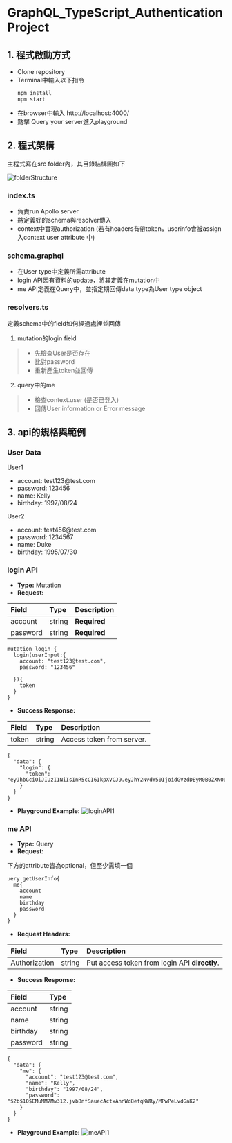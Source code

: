 # GraphQL_TypeScript_AuthenticationProject

## 1. 程式啟動方式
- Clone repository
- Terminal中輸入以下指令
  ```
  npm install
  npm start
  ```
- 在browser中輸入 http://localhost:4000/
- 點擊 Query your server進入playground

## 2. 程式架構
主程式寫在src folder內，其目錄結構圖如下

![folderStructure](https://user-images.githubusercontent.com/41458099/188321596-7c504ab4-4ad4-4ee3-a071-6b8360ed100f.png)

### index.ts
- 負責run Apollo server
- 將定義好的schema與resolver傳入
- context中實現authorization (若有headers有帶token，userinfo會被assign入context user attribute 中)
  
### schema.graphql
- 在User type中定義所需attribute
- login API因有資料的update，將其定義在mutation中
- me API定義在Query中，並指定期回傳data type為User type object

### resolvers.ts
定義schema中的field如何經過處裡並回傳
1. mutation的login field
> - 先檢查User是否存在
> - 比對password
> - 重新產生token並回傳

2. query中的me
> - 檢查context.user (是否已登入)
> - 回傳User information or Error message

## 3. api的規格與範例
### User Data
User1
- account: <span>test123<span>@test.com
- password: 123456
- name: Kelly
- birthday: 1997/08/24

User2
- account: <span>test456<span>@test.com
- password: 1234567
- name: Duke
- birthday: 1995/07/30

### login API
- **Type:** Mutation
-  **Request:**

| **Field** | **Type**     | **Description**                |
| :-------- | :------- | :------------------------- |
| account | string | **Required**|
| password | string | **Required**|

```
mutation login {
  login(userInput:{
    account: "test123@test.com",
    password: "123456"

  }){
    token
  }
}
```

-  **Success Response:**

| **Field** | **Type**     | **Description**                |
| :-------- | :------- | :------------------------- |
| token | string | Access token from server. |

```
{
  "data": {
    "login": {
      "token": "eyJhbGciOiJIUzI1NiIsInR5cCI6IkpXVCJ9.eyJhY2NvdW50IjoidGVzdDEyM0B0ZXN0LmNvbSIsInBhc3N3b3JkIjoiJDJiJDEwJEVNdU1NN013MzEyLmp2YkJuZlNhdWVjQWN0eEFubldjOGVmcUtXUnkvTVB3UGVMdmRHYUsyIiwibmFtZSI6IktlbGx5IiwiYmlydGhkYXkiOiIxOTk3LzA4LzI0IiwiaWF0IjoxNjYyMzExMTMxfQ.ngw9oe0tpnZ10fl4nobgB0DzmipXIuHpNTWzwLI48Os"
    }
  }
}
```

-  **Playground Example:**
![loginAPI1](https://user-images.githubusercontent.com/41458099/188325588-35b8eea0-eaed-47a5-ac3a-9402f1aa3021.png)


### me API
- **Type:** Query
- **Request:**

下方的attribute皆為optional，但至少需填一個
```
uery getUserInfo{
  me{
    account
    name
    birthday
    password
  }
}
```

- **Request Headers:**

| **Field** | **Type**     | **Description**                |
| :-------- | :------- | :------------------------- |
| Authorization | string | Put access token from login API **directly**. |

-  **Success Response:**

| **Field** | **Type**     |
| :-------- | :------- |
| account | string |
| name | string |
| birthday | string |
| password | string |

```
{
  "data": {
    "me": {
      "account": "test123@test.com",
      "name": "Kelly",
      "birthday": "1997/08/24",
      "password": "$2b$10$EMuMM7Mw312.jvbBnfSauecActxAnnWc8efqKWRy/MPwPeLvdGaK2"
    }
  }
}
```
-  **Playground Example:**
![meAPI1](https://user-images.githubusercontent.com/41458099/188325654-df5ab9da-3370-415d-b7a2-27e2d40bc9dd.png)


